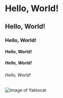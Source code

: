 # Hello, World!
## Hello, World!
### Hello, World!
#### Hello, World!
##### Hello, World!
###### Hello, World!

![Image of Yaktocat](https://octodex.github.com/images/yaktocat.png)
